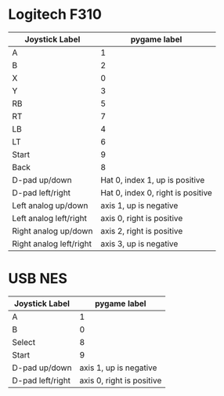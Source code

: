 # Logitech F310
Joystick Label   		| pygame label
-----------------------	| ---------------
A						| 1
B						| 2
X						| 0
Y						| 3
RB						| 5
RT						| 7
LB						| 4
LT						| 6
Start					| 9
Back					| 8
D-pad up/down			| Hat 0, index 1, up is positive
D-pad left/right		| Hat 0, index 0, right is positive
Left analog	up/down		| axis 1, up is negative
Left analog	left/right	| axis 0, right is positive 
Right analog up/down	| axis 2, right is positive
Right analog left/right	| axis 3, up is negative


# USB NES
Joystick Label   	| pygame label
-----------------	| ---------------
A					| 1
B					| 0
Select				| 8
Start				| 9
D-pad up/down		| axis 1, up is negative
D-pad left/right	| axis 0, right is positive
